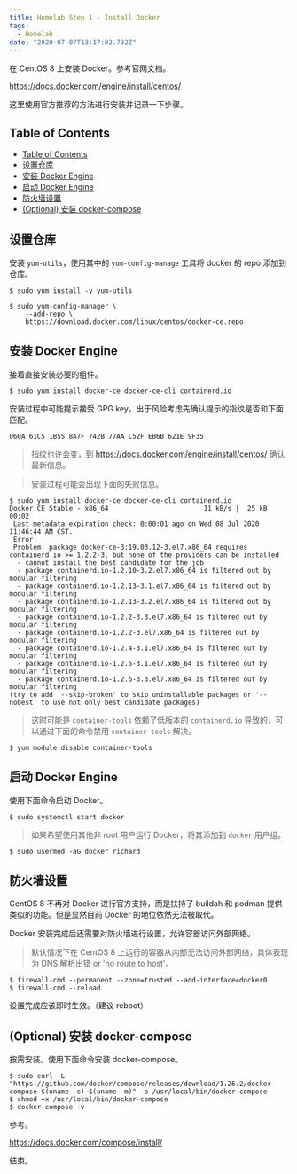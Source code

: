 ```yaml
---
title: Homelab Step 1 - Install Docker
tags:
  - Homelab
date: "2020-07-07T13:17:02.732Z"
---
```


在 CentOS 8 上安装 Docker。参考官网文档。

https://docs.docker.com/engine/install/centos/

这里使用官方推荐的方法进行安装并记录一下步骤。

<!-- more -->

## Table of Contents

- [Table of Contents](#table-of-contents)
- [设置仓库](#设置仓库)
- [安装 Docker Engine](#安装-docker-engine)
- [启动 Docker Engine](#启动-docker-engine)
- [防火墙设置](#防火墙设置)
- [(Optional) 安装 docker-compose](#optional-安装-docker-compose)

## 设置仓库

安装 `yum-utils`，使用其中的 `yum-config-manage` 工具将 docker 的 repo 添加到仓库。

```console
$ sudo yum install -y yum-utils

$ sudo yum-config-manager \
    --add-repo \
    https://download.docker.com/linux/centos/docker-ce.repo
```

## 安装 Docker Engine

接着直接安装必要的组件。

```console
$ sudo yum install docker-ce docker-ce-cli containerd.io
```

安装过程中可能提示接受 GPG key，出于风险考虑先确认提示的指纹是否和下面匹配。

`060A 61C5 1B55 8A7F 742B 77AA C52F EB6B 621E 9F35`

> 指纹也许会变，到 https://docs.docker.com/engine/install/centos/ 确认最新信息。

> 安装过程可能会出现下面的失败信息。

```console
$ sudo yum install docker-ce docker-ce-cli containerd.io
Docker CE Stable - x86_64                        11 kB/s |  25 kB     00:02
 Last metadata expiration check: 0:00:01 ago on Wed 08 Jul 2020 11:46:44 AM CST.
 Error:
 Problem: package docker-ce-3:19.03.12-3.el7.x86_64 requires containerd.io >= 1.2.2-3, but none of the providers can be installed
  - cannot install the best candidate for the job
  - package containerd.io-1.2.10-3.2.el7.x86_64 is filtered out by modular filtering
  - package containerd.io-1.2.13-3.1.el7.x86_64 is filtered out by modular filtering
  - package containerd.io-1.2.13-3.2.el7.x86_64 is filtered out by modular filtering
  - package containerd.io-1.2.2-3.3.el7.x86_64 is filtered out by modular filtering
  - package containerd.io-1.2.2-3.el7.x86_64 is filtered out by modular filtering
  - package containerd.io-1.2.4-3.1.el7.x86_64 is filtered out by modular filtering
  - package containerd.io-1.2.5-3.1.el7.x86_64 is filtered out by modular filtering
  - package containerd.io-1.2.6-3.3.el7.x86_64 is filtered out by modular filtering
(try to add '--skip-broken' to skip uninstallable packages or '--nobest' to use not only best candidate packages)
```

> 这时可能是 `container-tools` 依赖了低版本的 `containerd.io` 导致的，可以通过下面的命令禁用 `container-tools` 解决。

```console
$ yum module disable container-tools
```

## 启动 Docker Engine

使用下面命令启动 Docker。

```console
$ sudo systemctl start docker
```

> 如果希望使用其他非 root 用户运行 Docker，将其添加到 `docker` 用户组。

```console
$ sudo usermod -aG docker richard
```

## 防火墙设置

CentOS 8 不再对 Docker 进行官方支持，而是扶持了 buildah 和 podman 提供类似的功能。但是显然目前 Docker 的地位依然无法被取代。

Docker 安装完成后还需要对防火墙进行设置，允许容器访问外部网络。

> 默认情况下在 CentOS 8 上运行的容器从内部无法访问外部网络，具体表现为 DNS 解析出错 or 'no route to host'。

```console
$ firewall-cmd --permanent --zone=trusted --add-interface=docker0
$ firewall-cmd --reload
```

设置完成应该即时生效。（建议 reboot）

## (Optional) 安装 docker-compose

按需安装。使用下面命令安装 docker-compose。

```console
$ sudo curl -L "https://github.com/docker/compose/releases/download/1.26.2/docker-compose-$(uname -s)-$(uname -m)" -o /usr/local/bin/docker-compose
$ chmod +x /usr/local/bin/docker-compose
$ docker-compose -v
```

参考。

https://docs.docker.com/compose/install/

结束。
